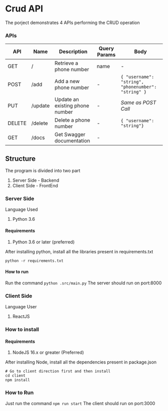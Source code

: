 # Crud API

The porject demonstrates 4 APIs performing the CRUD operation

### APIs

| API    | Name    | Description                     | Query Params | Body                                              |
|--------|---------|---------------------------------|--------------|---------------------------------------------------|
| GET    | /       | Retrieve a phone number         | name         | -                                                 |
| POST   | /add    | Add a new phone number          | -            | ```{ "username": "string", "phonenumber": "string" }``` |
| PUT    | /update | Update an existing phone number | -            | *Same as POST Call*                           |
| DELETE | /delete | Delete a phone number           | -            | ```{ "username": "string"}``` |
| GET    | /docs   | Get Swagger documentation       | -            | |


## Structure

The program is divided into two part


1. Server Side - Backend
2. Client Side - FrontEnd

### Server Side

Language Used
1. Python 3.6

#### Requirements
1. Python 3.6 or later (preferred)

After installing python, install all the libraries present in requirements.txt

```
python -r requirements.txt
```

#### How to run

Run the command `python .src/main.py`
The server should run on port:8000

### Client Side

Language User
1. ReactJS

### How to install

#### Requirements
1. NodeJS 16.x or greater (Preferred)

After installing Node, install all the dependencies present in package.json

```
# Go to client direction first and then install
cd client
npm install
```

### How to Run

Just run the command `npm run start`
The client should run on port:3000





